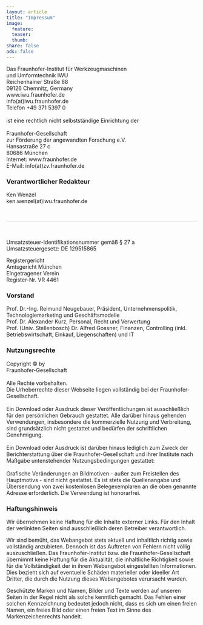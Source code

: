 ```yaml
---
layout: article
title: "Impressum"
image:
  feature:
  teaser:
  thumb:
share: false
ads: false
---
```


<pre style="font-size: inherit; font-family: inherit">
Das Fraunhofer-Institut für Werkzeugmaschinen
und Umformtechnik IWU
Reichenhainer Straße 88
09126 Chemnitz, Germany
www.iwu.fraunhofer.de
info(at)iwu.fraunhofer.de
Telefon +49 371 5397 0

ist eine rechtlich nicht selbstständige Einrichtung der

Fraunhofer-Gesellschaft 
zur Förderung der angewandten Forschung e.V.
Hansastraße 27 c
80686 München
Internet: www.fraunhofer.de
E-Mail: info(at)zv.fraunhofer.de
</pre>


### Verantwortlicher Redakteur

<pre style="font-size: inherit; font-family: inherit; white-space: pre-wrap">
Ken Wenzel
ken.wenzel(at)iwu.fraunhofer.de
</pre>

<br>
<hr style="height:1px !important; background: #E4E4E4;">
<br>

<pre style="font-size: inherit; font-family: inherit">
Umsatzsteuer-Identifikationsnummer gemäß § 27 a
Umsatzsteuergesetz: DE 129515865
</pre>

<pre style="font-size: inherit; font-family: inherit">
Registergericht
Amtsgericht München
Eingetragener Verein
Register-Nr. VR 4461
</pre>

### Vorstand
<pre style="font-size: inherit; font-family: inherit; white-space: pre-wrap">
Prof. Dr.-Ing. Reimund Neugebauer, Präsident, Unternehmenspolitik, Technologiemarketing und Geschäftsmodelle
Prof. Dr. Alexander Kurz, Personal, Recht und Verwertung
Prof. (Univ. Stellenbosch) Dr. Alfred Gossner, Finanzen, Controlling (inkl. Betriebswirtschaft, Einkauf, Liegenschaften) und IT
</pre>

### Nutzungsrechte

<pre style="font-size: inherit; font-family: inherit; white-space: pre-wrap">
Copyright © by
Fraunhofer-Gesellschaft

Alle Rechte vorbehalten.
Die Urheberrechte dieser Webseite liegen vollständig bei der Fraunhofer-Gesellschaft.

Ein Download oder Ausdruck dieser Veröffentlichungen ist ausschließlich für den persönlichen Gebrauch gestattet. Alle darüber hinaus gehenden Verwendungen, insbesondere die kommerzielle Nutzung und Verbreitung, sind grundsätzlich nicht gestattet und bedürfen der schriftlichen Genehmigung.

Ein Download oder Ausdruck ist darüber hinaus lediglich zum Zweck der Berichterstattung über die Fraunhofer-Gesellschaft und ihrer Institute nach Maßgabe untenstehender Nutzungsbedingungen gestattet:

Grafische Veränderungen an Bildmotiven - außer zum Freistellen des Hauptmotivs - sind nicht gestattet. Es ist stets die Quellenangabe und Übersendung von zwei kostenlosen Belegexemplaren an die oben genannte Adresse erforderlich. Die Verwendung ist honorarfrei.
</pre>

### Haftungshinweis

Wir übernehmen keine Haftung für die Inhalte externer Links. Für den Inhalt der verlinkten Seiten sind ausschließlich deren Betreiber verantwortlich.

Wir sind bemüht, das Webangebot stets aktuell und inhaltlich richtig sowie vollständig anzubieten. Dennoch ist das Auftreten von Fehlern nicht völlig auszuschließen. Das Fraunhofer-Institut bzw. die Fraunhofer-Gesellschaft übernimmt keine Haftung für die Aktualität, die inhaltliche Richtigkeit sowie für die Vollständigkeit der in ihrem Webangebot eingestellten Informationen. Dies bezieht sich auf eventuelle Schäden materieller oder ideeller Art Dritter, die durch die Nutzung dieses Webangebotes verursacht wurden.

Geschützte Marken und Namen, Bilder und Texte werden auf unseren Seiten in der Regel nicht als solche kenntlich gemacht. Das Fehlen einer solchen Kennzeichnung bedeutet jedoch nicht, dass es sich um einen freien Namen, ein freies Bild oder einen freien Text im Sinne des Markenzeichenrechts handelt.

